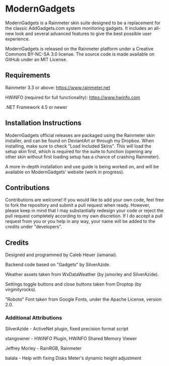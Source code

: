 # ModernGadgets
ModernGadgets is a Rainmeter skin suite designed to be a replacement for the classic AddGadgets.com system monitoring gadgets. It includes an all-new look and several advanced features to give the best possible user experience.

ModernGadgets is released on the Rainmeter platform under a Creative Commons BY-NC-SA 3.0 license. The source code is made available on GitHub under an MIT License.

## Requirements
Rainmeter 3.3 or above: https://www.rainmeter.net

HWiNFO (required for full functionality): https://www.hwinfo.com

.NET Framework 4.5 or newer

## Installation Instructions
ModernGadgets official releases are packaged using the Rainmeter skin installer, and can be found on DeviantArt or through my Dropbox. When installing, make sure to check "Load Included Skins". This will load the setup skin first, which is required for the suite to function (opening any other skin without first loading setup has a chance of crashing Rainmeter).

A more in-depth installation and use guide is being worked on, and will be available on ModernGadgets' website (work in progress).

## Contributions
Contributions are welcome! If you would like to add your own code, feel free to fork the repository and submit a pull request when ready. However, please keep in mind that I may substantially redesign your code or reject the pull request completely according to my own discretion. If I do accept a pull request from you or you help in any way, your name will be added to the credits under "developers".

## Credits
Designed and programmed by Caleb Heuer (iamanai).

Backend code based on "Gadgets" by SilverAzide.

Weather assets taken from WxDataWeather (by jsmorley and SilverAzide).

Settings toggle buttons and close buttons taken from Droptop (by virginityrocks).

"Roboto" Font taken from Google Fonts, under the Apache License, version 2.0.

### Additional Attributions

SilverAzide - ActiveNet plugin, fixed precision format script

stangowner - HWiNFO Plugin, HWiNFO Shared Memory Viewer

Jeffrey Morley - RainRGB, Rainmeter

balala - Help with fixing Disks Meter's dynamic height adjustment
